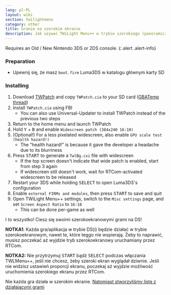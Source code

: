 ```yaml
---
lang: pl-PL
layout: wiki
section: twilightmenu
category: other
title: Granie na szerokim ekranie
description: Jak używać TWiLight Menu++ w trybie szerokiego (panoramicznego) ekranu na Nintendo 3DS
---
```


Requires an Old / New Nintendo 3DS or 2DS console.
{:.alert .alert-info}

### Preparation
- Upewnij się, że masz `boot.firm` Luma3DS w katalogu głównym karty SD

### Installing
1. Download [TWPatch](https://sono.9net.org/hebrew/TWPatch/data/TWPatch.cia) and copy `TWPatch.cia` to your SD card ([GBATemp thread](https://gbatemp.net/threads/twpatcher-ds-i-mode-screen-filters-and-patches.542694/))
1. Install `TWPatch.cia` using FBI
   - You can also use Universal-Updater to install TWPatch instead of the previous two steps
1. Return to the home menu and launch TWPatch
1. Hold <kbd class="face">Y</kbd> + <kbd class="face">B</kbd> and enable `Widescreen patch (384x240 16:10)`
1. (Optional!) For a less pixelated widescreen, also enable `GPU scale test (health hazard!)`
   - The "health hazard!" is because it gave the developer a headache due to its blurriness
1. Press <kbd>START</kbd> to generate a `TwlBg.cxi` file with widescreen
   - If the top screen doesn't indicate that wide patch is enabled, start from step 3 again
   - If widescreen still doesn't work, wait for RTCom-activated widescreen to be released
1. Restart your 3DS while holding <kbd>SELECT</kbd> to open Luma3DS's configuration
1. Enable `external FIRMs and modules`, then press <kbd>START</kbd> to save and quit
1. Open TWiLight Menu++ settings, switch to the `Misc settings` page, and set `Screen Aspect Ratio` to `16:10`
   - This can be done per-game as well

I to wszystko! Ciesz się swoimi szerokoekranowymi grami na DS!

**NOTKA1**: Każda gra/aplikacja w trybie DS(i) będzie działać w trybie szerokoekranowym, nawet te, które teggo nie wspierają. Żeby to naprawić, musisz poczekać aż wyjdzie tryb szerokoekranowy uruchamiany przez RTCom.

**NOTKA2:** Nie przytrzymuj <kbd>START</kbd> bądź <kbd>SELECT</kbd> podczas włączania TWLMenu++, jeśli nie chcesz, żeby szeroki ekran wyglądał dziwnie. Jeśli nie widzisz ustawień proporcji ekranu, poczekaj aż wyjdzie możliwość uruchomienia szerokiego ekranu przez RTCom.

Nie każda gra działa w szerokim ekranie. [Natomiast stworzyliśmy listę z działającymi grami](https://github.com/DS-Homebrew/TWiLightMenu/blob/master/7zfile/3DS%20-%20CFW%20users/Games%20supported%20with%20widescreen.txt)
